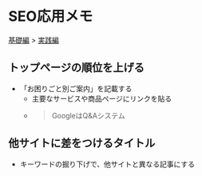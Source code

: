 # SEO応用メモ

[基礎編](README.md) > [実践編](./実践メモ.md)

## トップページの順位を上げる

- 「お困りごと別ご案内」を記載する
  - 主要なサービスや商品ページにリンクを貼る
  - > GoogleはQ&Aシステム

## 他サイトに差をつけるタイトル

- キーワードの掘り下げで、他サイトと異なる記事にする